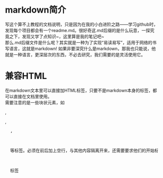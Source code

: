 
# markdown简介
  写这个算不上教程的文档说明，只是因为在我的小白进阶之路——学习github时，发现每个项目都会有一个readme.md。很好奇这.md后缀的是什么玩意，一探究竟之下，发现又学了点知识~，这里算是我的笔记吧~<br />
  那么.md后缀文件是什么呢？其实就是一种为了实现“易读易写”，适用于网络的书写语言，这就是markdown! 如果非要深究什么是markdown，那我也只能说，他就是一种语言，更深层次的东西，不必去研究，我们需要的是灵活使用它。<br />
# 兼容HTML
  在markdown文本里可以直接加HTML标签，只要不是markdown本身的标签，都可以直接在文档里使用。<br />
  需要注意的是一些块状元素，如<code><div></code>
  ,
  <table>
  ,
  <pre>
  ,
  <p>
  等标签。必须在前后加上空行，与其他内容隔离开来，还需要要求他们的开始标签和与结尾标签不能用制表符或空格缩进。markdown的生成器很智能，不会在HTML区块标签外再加
  <p>
  标签<br/>
